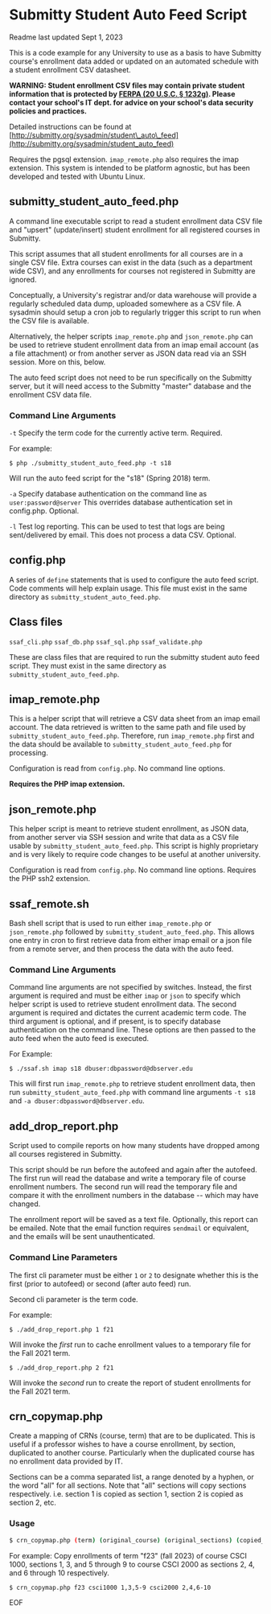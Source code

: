 # Submitty Student Auto Feed Script
Readme last updated Sept 1, 2023

This is a code example for any University to use as a basis to have Submitty course's enrollment data added or updated on an automated schedule with a student enrollment CSV datasheet.

__WARNING: Student enrollment CSV files may contain private student
information that is protected by [FERPA (20 U.S.C. § 1232g)](https://www2.ed.gov/policy/gen/guid/fpco/ferpa/index.html).
Please contact your school's IT dept. for advice on your school's data security
policies and practices.__

Detailed instructions can be found at [http://submitty.org/sysadmin/student\_auto\_feed](http://submitty.org/sysadmin/student_auto_feed)

Requires the pgsql extension.  `imap_remote.php` also requires the imap extension.
This system is intended to be platform agnostic, but has been developed and tested
with Ubuntu Linux.

## submitty\_student\_auto\_feed.php
A command line executable script to read a student enrollment data CSV file and
"upsert" (update/insert) student enrollment for all registered courses in Submitty.

This script assumes that all student enrollments for all courses are in a single
CSV file.  Extra courses can exist in the data (such as a department wide CSV),
and any enrollments for courses not registered in Submitty are ignored.

Conceptually, a University's registrar and/or data warehouse will provide a
regularly scheduled data dump, uploaded somewhere as a CSV file.  A sysadmin
should setup a cron job to regularly trigger this script to run when the CSV
file is available.

Alternatively, the helper scripts `imap_remote.php` and `json_remote.php` can be
used to retrieve student enrollment data from an imap email account (as a file
attachment) or from another server as JSON data read via an SSH session.  More
on this, below.

The auto feed script does not need to be run specifically on the Submitty
server, but it will need access to the Submitty "master" database and the
enrollment CSV data file.

### Command Line Arguments

`-t` Specify the term code for the currently active term.  Required.

For example:

`$ php ./submitty_student_auto_feed.php -t s18`

Will run the auto feed script for the "s18" (Spring 2018) term.

`-a` Specify database authentication on the command line as `user:password@server`
This overrides database authentication set in config.php.  Optional.

`-l` Test log reporting.  This can be used to test that logs are being
sent/delivered by email.  This does not process a data CSV.  Optional.

## config.php
A series of `define` statements that is used to configure the auto feed script.
Code comments will help explain usage.  This file must exist in the same directory
as `submitty_student_auto_feed.php`.

## Class files
`ssaf_cli.php`
`ssaf_db.php`
`ssaf_sql.php`
`ssaf_validate.php`

These are class files that are required to run the submitty student auto feed
script.  They must exist in the same directory as `submitty_student_auto_feed.php`.

## imap\_remote.php

This is a helper script that will retrieve a CSV data sheet from an imap email
account.  The data retrieved is written to the same path and file used by
`submitty_student_auto_feed.php`.  Therefore, run `imap_remote.php` first
and the data should be available to `submitty_student_auto_feed.php` for
processing.

Configuration is read from `config.php`.  No command line options.

__Requires the PHP imap extension.__

## json\_remote.php

This helper script is meant to retrieve student enrollment, as JSON data, from
another server via SSH session and write that data as a CSV file usable by
`submitty_student_auto_feed.php`.  This script is highly proprietary and is
very likely to require code changes to be useful at another university.

Configuration is read from `config.php`.  No command line options.  Requires the
PHP ssh2 extension.

## ssaf\_remote.sh

Bash shell script that is used to run either `imap_remote.php` or `json_remote.php`
followed by `submitty_student_auto_feed.php`.  This allows one entry in cron
to first retrieve data from either imap email or a json file from a remote server,
and then process the data with the auto feed.

### Command Line Arguments

Command line arguments are not specified by switches.  Instead, the first
argument is required and must be either `imap` or `json` to specify which helper
script is used to retrieve student enrollment data.  The second argument is
required and dictates the current academic term code.  The third argument is
optional, and if present, is to specify database authentication on the command
line.  These options are then passed to the auto feed when the auto feed is
executed.

For Example:

`$ ./ssaf.sh imap s18 dbuser:dbpassword@dbserver.edu`

This will first run `imap_remote.php` to retrieve student enrollment data, then
run `submitty_student_auto_feed.php` with command line arguments `-t s18`
and `-a dbuser:dbpassword@dbserver.edu`.

## add_drop_report.php

Script used to compile reports on how many students have dropped among all
courses registered in Submitty.

This script should be run before the autofeed and again after the autofeed.
The first run will read the database and write a temporary file of course
enrollment numbers.  The second run will read the temporary file and compare
it with the enrollment numbers in the database -- which may have changed.

The enrollment report will be saved as a text file.  Optionally, this report
can be emailed.  Note that the email function requires `sendmail` or equivalent,
and the emails will be sent unauthenticated.

### Command Line Parameters

The first cli parameter must be either `1` or `2` to designate whether this is
the first (prior to autofeed) or second (after auto feed) run.

Second cli parameter is the term code.

For example:
```
$ ./add_drop_report.php 1 f21
```
Will invoke the _first_ run to cache enrollment values to a temporary file for
the Fall 2021 term.
```
$ ./add_drop_report.php 2 f21
```
Will invoke the _second_ run to create the report of student enrollments for the
Fall 2021 term.

## crn_copymap.php

Create a mapping of CRNs (course, term) that are to be duplicated.  This is
useful if a professor wishes to have a course enrollment, by section,
duplicated to another course.  Particularly when the duplicated course has
no enrollment data provided by IT.

Sections can be a comma separated list, a range denoted by a hyphen, or the
word "all" for all sections.  Note that "all" sections will copy sections
respectively.  i.e. section 1 is copied as section 1, section 2 is copied as
section 2, etc.

### Usage
```bash
$ crn_copymap.php (term) (original_course) (original_sections) (copied_course) (copied_sections)
```
For example:
Copy enrollments of term "f23" (fall 2023) of course CSCI 1000,
sections 1, 3, and 5 through 9 to course CSCI 2000 as sections 2, 4, and 6 through 10
respectively.
```bash
$ crn_copymap.php f23 csci1000 1,3,5-9 csci2000 2,4,6-10
```

EOF
